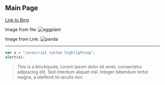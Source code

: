 ## Main Page

[Link to Bing](https://www.bing.com/ "Bing's HomePage")

Image from file:
![eggplant](Images/eggplant.jpg)

Image from Link:
![panda](http://s3-ap-southeast-1.amazonaws.com/seeoutlook/wp-content/uploads/2018/05/25060304/How-draw-a-cartoon-panda-21.png)

---
```javascript
var x = "javascript syntax highlighting";
alert(x);
```

>This is a blockquote, Lorem ipsum dolor sit amet, consectetur adipiscing elit.
>Sed interdum aliquet nisl. Integer bibendum tortor magna, a eleifend mi iaculis non.
